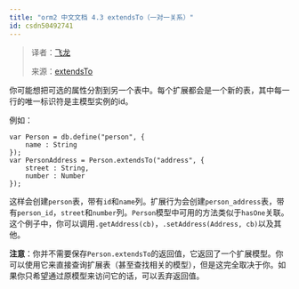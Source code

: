 ```yaml
---
title: "orm2 中文文档 4.3 extendsTo（一对一关系）"
id: csdn50492741
---
```


> 译者：[飞龙](https://github.com/wizardforcel)
> 
> 来源：[extendsTo](https://github.com/dresende/node-orm2/wiki/extendsTo)

你可能想把可选的属性分割到另一个表中。每个扩展都会是一个新的表，其中每一行的唯一标识符是主模型实例的id。

例如：

```
var Person = db.define("person", {
    name : String
});
var PersonAddress = Person.extendsTo("address", {
    street : String,
    number : Number
});
```

这样会创建`person`表，带有`id`和`name`列。扩展行为会创建`person_address`表，带有`person_id`，`street`和`number`列。`Person`模型中可用的方法类似于`hasOne`关联。这个例子中，你可以调用`.getAddress(cb)`，`.setAddress(Address, cb)`以及其他。

**注意**：你并不需要保存`Person.extendsTo`的返回值，它返回了一个扩展模型。你可以使用它来直接查询扩展表（甚至查找相关的模型），但是这完全取决于你。如果你只希望通过原模型来访问它的话，可以丢弃返回值。